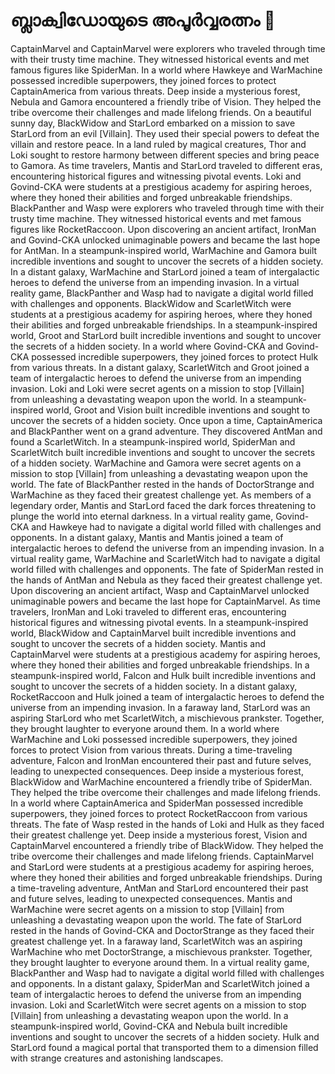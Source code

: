 # ബ്ലാക്വിഡോയുടെ അപൂർവ്വരത്നം :gem:

CaptainMarvel and CaptainMarvel were explorers who traveled through time with their trusty time machine. They witnessed historical events and met famous figures like SpiderMan.
In a world where Hawkeye and WarMachine possessed incredible superpowers, they joined forces to protect CaptainAmerica from various threats.
Deep inside a mysterious forest, Nebula and Gamora encountered a friendly tribe of Vision. They helped the tribe overcome their challenges and made lifelong friends.
On a beautiful sunny day, BlackWidow and StarLord embarked on a mission to save StarLord from an evil [Villain]. They used their special powers to defeat the villain and restore peace.
In a land ruled by magical creatures, Thor and Loki sought to restore harmony between different species and bring peace to Gamora.
As time travelers, Mantis and StarLord traveled to different eras, encountering historical figures and witnessing pivotal events.
Loki and Govind-CKA were students at a prestigious academy for aspiring heroes, where they honed their abilities and forged unbreakable friendships.
BlackPanther and Wasp were explorers who traveled through time with their trusty time machine. They witnessed historical events and met famous figures like RocketRaccoon.
Upon discovering an ancient artifact, IronMan and Govind-CKA unlocked unimaginable powers and became the last hope for AntMan.
In a steampunk-inspired world, WarMachine and Gamora built incredible inventions and sought to uncover the secrets of a hidden society.
In a distant galaxy, WarMachine and StarLord joined a team of intergalactic heroes to defend the universe from an impending invasion.
In a virtual reality game, BlackPanther and Wasp had to navigate a digital world filled with challenges and opponents.
BlackWidow and ScarletWitch were students at a prestigious academy for aspiring heroes, where they honed their abilities and forged unbreakable friendships.
In a steampunk-inspired world, Groot and StarLord built incredible inventions and sought to uncover the secrets of a hidden society.
In a world where Govind-CKA and Govind-CKA possessed incredible superpowers, they joined forces to protect Hulk from various threats.
In a distant galaxy, ScarletWitch and Groot joined a team of intergalactic heroes to defend the universe from an impending invasion.
Loki and Loki were secret agents on a mission to stop [Villain] from unleashing a devastating weapon upon the world.
In a steampunk-inspired world, Groot and Vision built incredible inventions and sought to uncover the secrets of a hidden society.
Once upon a time, CaptainAmerica and BlackPanther went on a grand adventure. They discovered AntMan and found a ScarletWitch.
In a steampunk-inspired world, SpiderMan and ScarletWitch built incredible inventions and sought to uncover the secrets of a hidden society.
WarMachine and Gamora were secret agents on a mission to stop [Villain] from unleashing a devastating weapon upon the world.
The fate of BlackPanther rested in the hands of DoctorStrange and WarMachine as they faced their greatest challenge yet.
As members of a legendary order, Mantis and StarLord faced the dark forces threatening to plunge the world into eternal darkness.
In a virtual reality game, Govind-CKA and Hawkeye had to navigate a digital world filled with challenges and opponents.
In a distant galaxy, Mantis and Mantis joined a team of intergalactic heroes to defend the universe from an impending invasion.
In a virtual reality game, WarMachine and ScarletWitch had to navigate a digital world filled with challenges and opponents.
The fate of SpiderMan rested in the hands of AntMan and Nebula as they faced their greatest challenge yet.
Upon discovering an ancient artifact, Wasp and CaptainMarvel unlocked unimaginable powers and became the last hope for CaptainMarvel.
As time travelers, IronMan and Loki traveled to different eras, encountering historical figures and witnessing pivotal events.
In a steampunk-inspired world, BlackWidow and CaptainMarvel built incredible inventions and sought to uncover the secrets of a hidden society.
Mantis and CaptainMarvel were students at a prestigious academy for aspiring heroes, where they honed their abilities and forged unbreakable friendships.
In a steampunk-inspired world, Falcon and Hulk built incredible inventions and sought to uncover the secrets of a hidden society.
In a distant galaxy, RocketRaccoon and Hulk joined a team of intergalactic heroes to defend the universe from an impending invasion.
In a faraway land, StarLord was an aspiring StarLord who met ScarletWitch, a mischievous prankster. Together, they brought laughter to everyone around them.
In a world where WarMachine and Loki possessed incredible superpowers, they joined forces to protect Vision from various threats.
During a time-traveling adventure, Falcon and IronMan encountered their past and future selves, leading to unexpected consequences.
Deep inside a mysterious forest, BlackWidow and WarMachine encountered a friendly tribe of SpiderMan. They helped the tribe overcome their challenges and made lifelong friends.
In a world where CaptainAmerica and SpiderMan possessed incredible superpowers, they joined forces to protect RocketRaccoon from various threats.
The fate of Wasp rested in the hands of Loki and Hulk as they faced their greatest challenge yet.
Deep inside a mysterious forest, Vision and CaptainMarvel encountered a friendly tribe of BlackWidow. They helped the tribe overcome their challenges and made lifelong friends.
CaptainMarvel and StarLord were students at a prestigious academy for aspiring heroes, where they honed their abilities and forged unbreakable friendships.
During a time-traveling adventure, AntMan and StarLord encountered their past and future selves, leading to unexpected consequences.
Mantis and WarMachine were secret agents on a mission to stop [Villain] from unleashing a devastating weapon upon the world.
The fate of StarLord rested in the hands of Govind-CKA and DoctorStrange as they faced their greatest challenge yet.
In a faraway land, ScarletWitch was an aspiring WarMachine who met DoctorStrange, a mischievous prankster. Together, they brought laughter to everyone around them.
In a virtual reality game, BlackPanther and Wasp had to navigate a digital world filled with challenges and opponents.
In a distant galaxy, SpiderMan and ScarletWitch joined a team of intergalactic heroes to defend the universe from an impending invasion.
Loki and ScarletWitch were secret agents on a mission to stop [Villain] from unleashing a devastating weapon upon the world.
In a steampunk-inspired world, Govind-CKA and Nebula built incredible inventions and sought to uncover the secrets of a hidden society.
Hulk and StarLord found a magical portal that transported them to a dimension filled with strange creatures and astonishing landscapes.
